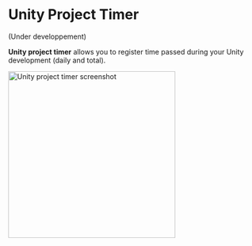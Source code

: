 # Unity Project Timer
(Under developpement)

**Unity project timer** allows you to register time passed during your Unity development (daily and total).

<img width="337" alt="Unity project timer screenshot" src="https://github.com/HarmonieGames/Unity-project-timer/assets/7765026/5c0f1595-ebb4-4cb9-aa57-b47b1dde07fb">


